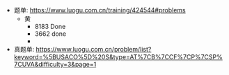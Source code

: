 - 题单: https://www.luogu.com.cn/training/424544#problems
    - 黄
        - 8183 Done
        - 3662 done
        - 
- 真题单: https://www.luogu.com.cn/problem/list?keyword=%5BUSACO%5D%20S&type=AT%7CB%7CCF%7CP%7CSP%7CUVA&difficulty=3&page=1
